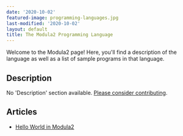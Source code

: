 ```yaml
---
date: '2020-10-02'
featured-image: programming-languages.jpg
last-modified: '2020-10-02'
layout: default
title: The Modula2 Programming Language
---
```


Welcome to the Modula2 page! Here, you'll find a description of the language as well as a list of sample programs in that language.

## Description

No 'Description' section available. [Please consider contributing](https://github.com/TheRenegadeCoder/sample-programs-website).

## Articles

- [Hello World in Modula2](https://sampleprograms.io/projects/hello-world/modula2)